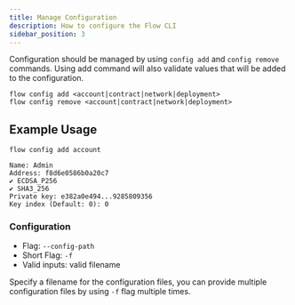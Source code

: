 ```yaml
---
title: Manage Configuration
description: How to configure the Flow CLI
sidebar_position: 3
---
```


Configuration should be managed by using `config add` 
and `config remove` commands. Using add command will also 
validate values that will be added to the configuration.

```shell
flow config add <account|contract|network|deployment>
flow config remove <account|contract|network|deployment>
```

## Example Usage

```shell
flow config add account

Name: Admin
Address: f8d6e0586b0a20c7
✔ ECDSA_P256
✔ SHA3_256
Private key: e382a0e494...9285809356
Key index (Default: 0): 0
```

### Configuration

- Flag: `--config-path`
- Short Flag: `-f`
- Valid inputs: valid filename

Specify a filename for the configuration files, you can provide multiple configuration
files by using `-f` flag multiple times.
